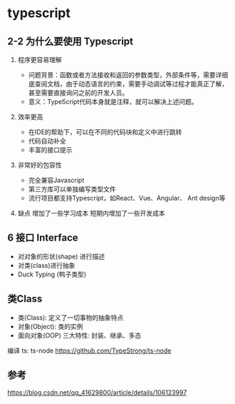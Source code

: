 # typescript

## 2-2 为什么要使用 Typescript
1. 程序更容易理解
   - 问题背景：函数或者方法接收和返回的参数类型，外部条件等，需要详细底查阅文档，由于动态语言的约束，需要手动调试等过程才能真正了解，甚至需要直接询问之前的开发人员。
   - 意义：TypeScript代码本身就是注释，就可以解决上述问题。
  
2. 效率更高
   - 在IDE的帮助下，可以在不同的代码块和定义中进行跳转
   - 代码自动补全
   - 丰富的接口提示
   
3. 非常好的包容性
   - 完全兼容Javascript
   - 第三方库可以单独编写类型文件
   - 流行项目都支持Typescript，如React、Vue、Angular、 Ant design等

4. 缺点
   增加了一些学习成本
   短期内增加了一些开发成本  
   
## 6 接口 Interface
- 对对象的形状(shape) 进行描述
- 对类(class)进行抽象
- Duck Typing (鸭子类型)
   
## 类Class
- 类(Class): 定义了一切事物的抽象特点
- 对象(Object): 类的实例
- 面向对象(OOP) 三大特性: 封装、继承、多态

编译 ts: ts-node
https://github.com/TypeStrong/ts-node

## 参考
https://blog.csdn.net/qq_41629800/article/details/106123997